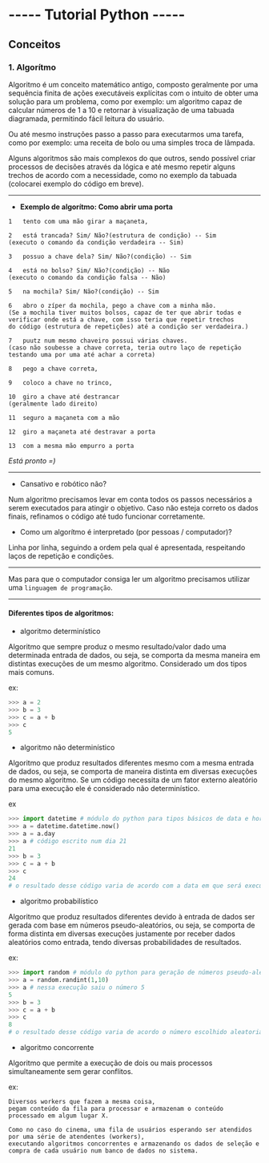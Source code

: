 # ----- Tutorial Python -----
##  Conceitos
### 1. Algorítmo
Algoritmo é um conceito matemático antigo, composto geralmente por uma sequência finita de ações executáveis explícitas com o intuito de obter uma solução para um problema, como por exemplo: um algoritmo capaz de calcular números de 1 a 10 e retornar à visualização de uma tabuada diagramada, permitindo fácil leitura do usuário.

Ou até mesmo instruções passo a passo para executarmos uma tarefa, como por exemplo: uma receita de bolo ou uma simples troca de lâmpada.

Alguns algoritmos são mais complexos do que outros, sendo possível criar processos de decisões através da lógica e até mesmo repetir alguns trechos de acordo com a necessidade, como no exemplo da tabuada (colocarei exemplo do código em breve).

***

- **Exemplo de algorítmo: Como abrir uma porta**
```
1   tento com uma mão girar a maçaneta,

2   está trancada? Sim/ Não?(estrutura de condição) -- Sim
(executo o comando da condição verdadeira -- Sim)

3   possuo a chave dela? Sim/ Não?(condição) -- Sim

4   está no bolso? Sim/ Não?(condição) -- Não
(executo o comando da condição falsa -- Não)

5   na mochila? Sim/ Não?(condição) -- Sim

6   abro o zíper da mochila, pego a chave com a minha mão.
(Se a mochila tiver muitos bolsos, capaz de ter que abrir todas e
verificar onde está a chave, com isso teria que repetir trechos
do código (estrutura de repetições) até a condição ser verdadeira.)

7   puutz num mesmo chaveiro possui várias chaves.
(caso não soubesse a chave correta, teria outro laço de repetição
testando uma por uma até achar a correta)

8   pego a chave correta,

9   coloco a chave no trinco,

10  giro a chave até destrancar
(geralmente lado direito)

11  seguro a maçaneta com a mão

12  giro a maçaneta até destravar a porta

13  com a mesma mão empurro a porta
```

*Está pronto =)*

***
- Cansativo e robótico não?

Num algoritmo precisamos levar em conta todos os passos necessários a serem executados para atingir o objetivo. Caso não esteja correto os dados finais, refinamos o código até tudo funcionar corretamente.

- Como um algorítmo é interpretado (por pessoas / computador)?

Linha por linha, seguindo a ordem pela qual é apresentada, respeitando laços de repetição e condições.

***
Mas para que o computador consiga ler um algoritmo precisamos utilizar uma `linguagem de programação`.


***
#### Diferentes tipos de algoritmos:

- algoritmo determinístico  

Algoritmo que sempre produz o mesmo resultado/valor dado uma determinada entrada de dados, ou seja, se comporta da mesma maneira em distintas execuções de um mesmo algoritmo.
Considerado um dos tipos mais comuns. 

ex:  
```python
>>> a = 2
>>> b = 3
>>> c = a + b
>>> c
5
```


- algoritmo não determinístico  

Algoritmo que produz resultados diferentes mesmo com a mesma entrada de dados, ou seja, se comporta de maneira distinta em diversas execuções do mesmo algoritmo.
Se um código necessita de um fator externo aleatório para uma execução ele é considerado não determinístico.

ex  

```python
>>> import datetime # módulo do python para tipos básicos de data e hora
>>> a = datetime.datetime.now()
>>> a = a.day
>>> a # código escrito num dia 21
21 
>>> b = 3
>>> c = a + b
>>> c
24
# o resultado desse código varia de acordo com a data em que será executado
```

- algoritmo probabilístico  

Algoritmo que produz resultados diferentes devido à entrada de dados ser gerada com base em números pseudo-aleatórios, ou seja, se comporta de forma distinta em diversas execuções justamente por receber dados aleatórios como entrada, tendo diversas probabilidades de resultados.

ex:  
```python
>>> import random # módulo do python para geração de números pseudo-aleatórios
>>> a = random.randint(1,10)
>>> a # nessa execução saiu o número 5
5
>>> b = 3
>>> c = a + b
>>> c
8
# o resultado desse código varia de acordo o número escolhido aleatoriamente durante sua execução
```

- algoritmo concorrente  

Algoritmo que permite a execução de dois ou mais processos simultaneamente sem gerar conflitos.

ex:   
```
Diversos workers que fazem a mesma coisa, 
pegam conteúdo da fila para processar e armazenam o conteúdo processado em algum lugar X.

Como no caso do cinema, uma fila de usuários esperando ser atendidos por uma série de atendentes (workers), 
executando algoritmos concorrentes e armazenando os dados de seleção e compra de cada usuário num banco de dados no sistema.
```





